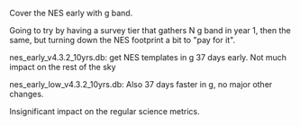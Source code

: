 Cover the NES early with g band.

Going to try by having a survey tier that gathers N g band in year 1,
then the same, but turning down the NES footprint a bit to "pay for it".

nes_early_v4.3.2_10yrs.db:
get NES templates in g 37 days early. Not much impact on the rest of the sky

nes_early_low_v4.3.2_10yrs.db:
Also 37 days faster in g, no major other changes.

Insignificant impact on the regular science metrics.
